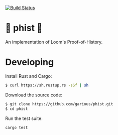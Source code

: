 [![Build Status](https://travis-ci.org/garious/phist.svg?branch=master)](https://travis-ci.org/garious/phist)

# :punch: phist :punch:

An implementation of Loom's Proof-of-History.


# Developing

Install Rust and Cargo:

```bash
$ curl https://sh.rustup.rs -sSf | sh
```

Download the source code:

```bash
$ git clone https://github.com/garious/phist.git
$ cd phist
```

Run the test suite:

```bash
cargo test
```
